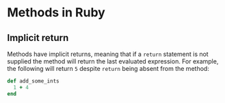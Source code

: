 Methods in Ruby
===============

Implicit return
---------------

Methods have implicit returns, meaning that if a `return` statement is not supplied the method will return the last evaluated expression. For example, the following will return `5` despite `return` being absent from the method:

```ruby
def add_some_ints
  1 + 4
end  
```
